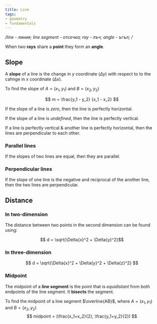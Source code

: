 ```yaml
---
title: Line
tags: 
- geometry
- fundamentals
---
```


*/line - линия; line segment - отсечка; ray - лъч; angle - ъгъл; /*

When two **rays** share a **point** they form an **angle**.

## Slope

A **slope** of a line is the change in $y$ coordinate ($\Delta{y}$) with respect to to the cahnge in $x$ coordinate ($\Delta{x}$).

To find the slope of $A = (x_1, y_1)$ and $B = (x_2, y_2)$

$$
m = \frac{y_1 - y_2} {x_1 - x_2} 
$$

If the slope of a line is *zero*, then the line is perfectly horizontal.

If the slope of a line is *undefined*, then the line is perfectly vertical.

If a line is perfectly vertical & another line is perfectly horizontal, then the lines are perpendicular to each other.

### Parallel lines

If the slopes of two lines are equal, then they are parallel.

### Perpendicular lines

If the slope of one line is the negative and reciprocal of the another line, then the two lines are perpendicular.

## Distance

### In two-dimension

The distance between two points in the second dimension can be found using:

$$
d = \sqrt{\Delta{x}^2 + \Delta{y}^2}$$
### In three-dimension

$$
d = \sqrt{\Delta{x}^2 + \Delta{y}^2 + \Delta{z}^2}
$$

### Midpoint

The midpoint of a **line segment** is the point that is *equidistant* from both endpoints of the line segment. It **bisects** the segment.

To find the midpoint of a line segment $\overline{AB}$, where $A = (x_1, y_1)$ and $B = (x_2, y_2)$
$$
midpoint = (\frac{x_1+x_2}{2}, \frac{y_1+y_2}{2})
$$